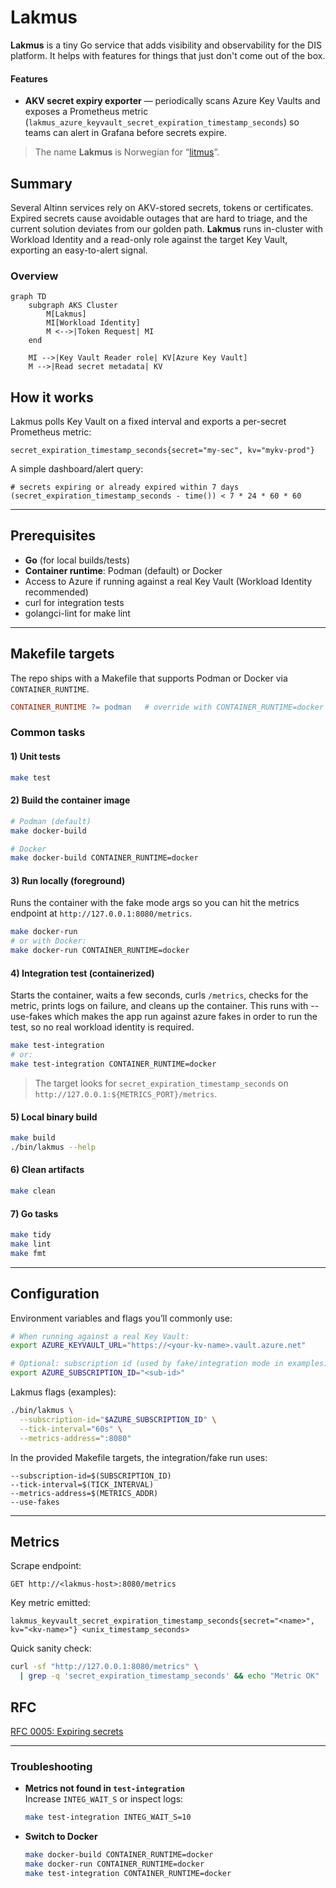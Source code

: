 # Lakmus

**Lakmus** is a tiny Go service that adds visibility and observability for the DIS platform. It helps with
features for things that just don't come out of the box.

#### Features
- **AKV secret expiry exporter** — periodically scans Azure Key Vaults and exposes a Prometheus metric (`lakmus_azure_keyvault_secret_expiration_timestamp_seconds`) so teams can alert in Grafana before secrets expire.

> The name **Lakmus** is Norwegian for “[litmus](https://en.wikipedia.org/wiki/Litmus)”.

## Summary

Several Altinn services rely on AKV-stored secrets, tokens or certificates. Expired secrets cause avoidable outages that are hard to triage, and the current solution deviates from our golden path. **Lakmus** runs in-cluster with Workload Identity and a read-only role against the target Key Vault, exporting an easy-to-alert signal.


### Overview

```mermaid
graph TD
    subgraph AKS Cluster
        M[Lakmus]
        MI[Workload Identity]
        M <-->|Token Request| MI
    end

    MI -->|Key Vault Reader role| KV[Azure Key Vault]
    M -->|Read secret metadata| KV
```

## How it works

Lakmus polls Key Vault on a fixed interval and exports a per-secret Prometheus metric:

```text
secret_expiration_timestamp_seconds{secret="my-sec", kv="mykv-prod"}
```

A simple dashboard/alert query:

```promql
# secrets expiring or already expired within 7 days
(secret_expiration_timestamp_seconds - time()) < 7 * 24 * 60 * 60
```

---

## Prerequisites

- **Go** (for local builds/tests)
- **Container runtime**: Podman (default) or Docker
- Access to Azure if running against a real Key Vault (Workload Identity recommended)
- curl for integration tests
- golangci-lint for make lint

---

## Makefile targets

The repo ships with a Makefile that supports Podman or Docker via `CONTAINER_RUNTIME`.

```makefile
CONTAINER_RUNTIME ?= podman   # override with CONTAINER_RUNTIME=docker
```

### Common tasks

#### 1) Unit tests

```bash
make test
```

#### 2) Build the container image

```bash
# Podman (default)
make docker-build

# Docker
make docker-build CONTAINER_RUNTIME=docker
```

#### 3) Run locally (foreground)

Runs the container with the fake mode args so you can hit the metrics endpoint at `http://127.0.0.1:8080/metrics`.

```bash
make docker-run
# or with Docker:
make docker-run CONTAINER_RUNTIME=docker
```

#### 4) Integration test (containerized)

Starts the container, waits a few seconds, curls `/metrics`, checks for the metric, prints logs on failure, and cleans up the container.
This runs with --use-fakes which makes the app run against azure fakes in order to run the test, so no real workload identity is required.

```bash
make test-integration
# or:
make test-integration CONTAINER_RUNTIME=docker
```

> The target looks for `secret_expiration_timestamp_seconds` on `http://127.0.0.1:${METRICS_PORT}/metrics`.

#### 5) Local binary build

```bash
make build
./bin/lakmus --help
```

#### 6) Clean artifacts

```bash
make clean
```

#### 7) Go tasks

```bash
make tidy
make lint
make fmt
```

---

## Configuration

Environment variables and flags you’ll commonly use:

```bash
# When running against a real Key Vault:
export AZURE_KEYVAULT_URL="https://<your-kv-name>.vault.azure.net"

# Optional: subscription id (used by fake/integration mode in examples)
export AZURE_SUBSCRIPTION_ID="<sub-id>"
```

Lakmus flags (examples):

```bash
./bin/lakmus \
  --subscription-id="$AZURE_SUBSCRIPTION_ID" \
  --tick-interval="60s" \
  --metrics-address=":8080"
```

In the provided Makefile targets, the integration/fake run uses:

```text
--subscription-id=$(SUBSCRIPTION_ID)
--tick-interval=$(TICK_INTERVAL)
--metrics-address=$(METRICS_ADDR)
--use-fakes
```

---

## Metrics

Scrape endpoint:

```text
GET http://<lakmus-host>:8080/metrics
```

Key metric emitted:

```text
lakmus_keyvault_secret_expiration_timestamp_seconds{secret="<name>", kv="<kv-name>"} <unix_timestamp_seconds>
```

Quick sanity check:

```bash
curl -sf "http://127.0.0.1:8080/metrics" \
  | grep -q 'secret_expiration_timestamp_seconds' && echo "Metric OK"
```


## RFC

[RFC 0005: Expiring secrets](https://github.com/Altinn/altinn-platform/blob/main/rfcs/0005-expiring-secrets.md)

---

### Troubleshooting

- **Metrics not found in `test-integration`**  
  Increase `INTEG_WAIT_S` or inspect logs:
  ```bash
  make test-integration INTEG_WAIT_S=10
  ```
- **Switch to Docker**  
  ```bash
  make docker-build CONTAINER_RUNTIME=docker
  make docker-run CONTAINER_RUNTIME=docker
  make test-integration CONTAINER_RUNTIME=docker
  ```
